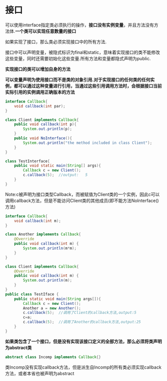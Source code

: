 # 接口

可以使用interface指定类必须执行的操作，**接口没有实例变量**，并且方法没有方法体.**一个类可以实现任意数量的接口**<br>

如果实现了接口，那么类必须实现接口中的所有方法.<br>

接口中可以声明变量，被隐式标识为final和static，意味着实现接口的类不能修改这些变量，同时还需要初始化这些变量.所有方法和变量都隐式声明为public.

**实现接口的类可以增加自身的方法**<br>

**可以变量声明为使用接口而不是类的对象引用.对于实现接口的任何类的任何实例，都可以通过这种变量进行引用，当通过这些引用调用方法时，会根据接口当前实际引用的实例调用正确版本的方法**<br>

````java
interface Callback{
    void callback(int par);
}

class Client implements Callback{
    public void callback(int p){
        System.out.println(p);
    }
    public void NoInterface(){
        System.out.println("the method included in class Client");
    }
}

class TestInterface{
    public void static main(String[] args){
        Callback c = new Client();
        c.callback(5);	//output:	5
    }
}
````

Note:c被声明为接口类型Callback，而被赋值为Client类的一个实例，因此c可以调用callback方法，但是不能访问Client类的其他成员(即不能方法NoInterface()方法)

```java
interface Callback{
    void callback(int m);
}

class Another implements Callback{
    @Override
    public void callback(int m) {
        System.out.println(m*m);
    }
}

class Client implements Callback{
    @Override
    public void callback(int m) {
        System.out.println(m);
    }
}
public class TestIface {
    public static void main(String args[]){
        Callback c = new Client();
        Another a = new Another();
        c.callback(5);  //调用了Client的callback方法,output:5
        c=a;
        c.callback(5);  //调用了Another的callback方法,output:25
    }
}
```

**如果类包含了一个接口，但是没有实现该接口定义的全部方法，那么必须将类声明为abstract类**

```java
abstract class Incomp implements Callback{}
```

类Incomp没有实现callback方法，但是派生自Incomp的所有类必须实现callback方法，或者本省也被声明为abstract















